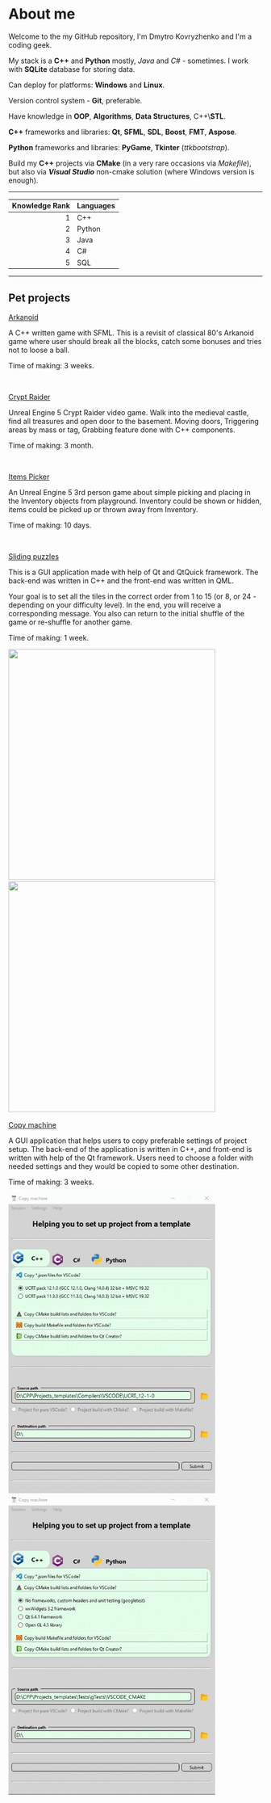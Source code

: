 # About me

Welcome to the my GitHub repository, I'm Dmytro Kovryzhenko and I'm a coding geek.

My stack is a **C++** and **Python** mostly, _Java_ and _C#_ - sometimes.
I work with **SQLite** database for storing data.

Can deploy for platforms: **Windows** and **Linux**.

Version control system - **Git**, preferable.

Have knowledge in **OOP**, **Algorithms**, **Data Structures**, C++\\**STL**.

**C++** frameworks and libraries: **Qt**, **SFML**, **SDL**, **Boost**, **FMT**, **Aspose**.

**Python** frameworks and libraries: **PyGame**, **Tkinter** (_ttkbootstrap_).

Build my **C++** projects via **CMake** (in a very rare occasions via _Makefile_),
but also via _**Visual Studio**_ non-cmake solution (where Windows version is enough).

______________________________
| Knowledge Rank | Languages |
| -------------: | --------- |
|              1 | C++       |
|              2 | Python    |
|              3 | Java      |
|              4 | C#        |
|              5 | SQL       |
______________________________

## Pet projects

[Arkanoid](https://github.com/Dimmak23/arkanoid)

A C++ written game with SFML. This is a revisit of classical 80's Arkanoid game where user should break all the blocks, catch some bonuses and tries not to loose a ball. 

Time of making: 3 weeks.

<img src="https://github.com/Dimmak23/arkanoid/blob/main/documentation/markdowns/images/arkanoid_gameplay.gif" alt="" data-canonical-src="" width="" height="" />

[Crypt Raider](https://github.com/Dimmak23/UE5_CryptRaider)

Unreal Engine 5 Crypt Raider video game. Walk into the medieval castle, find all treasures and open door to the basement. Moving doors, Triggering areas by mass or tag, Grabbing feature done with C++ components.

Time of making: 3 month.

<img src="https://github.com/Dimmak23/UE5_CryptRaider/blob/main/Utils/gamePlayShowCase_03.gif" alt="" data-canonical-src="" width="" height="" />

[Items Picker](https://github.com/Dimmak23/ItemsPicker)

An Unreal Engine 5 3rd person game about simple picking and placing in the Inventory objects from playground.
Inventory could be shown or hidden, items could be picked up or thrown away from Inventory.

Time of making: 10 days.

<img src="https://github.com/Dimmak23/ItemsPicker/blob/main/MarkdownPics/GamePlay_showcase.gif" alt="" data-canonical-src="" width="" height="" />

[Sliding puzzles](https://github.com/Dimmak23/Fifteen_Puzzle)

This is a GUI application made with help of Qt and QtQuick framework. The back-end was written in C++ and the front-end was written in QML.

Your goal is to set all the tiles in the correct order from 1 to 15 (or 8, or 24 - depending on your difficulty level).
In the end, you will receive a corresponding message. You also can return to the initial shuffle of the game or re-shuffle for 
another game.

Time of making: 1 week.

<img src="https://user-images.githubusercontent.com/36036315/221845153-58e35a38-ee07-4fd1-8afd-06a5868bed5a.gif" alt="" data-canonical-src="" width="410" height="457" />   <img src="https://user-images.githubusercontent.com/36036315/221845235-f23bdacc-cb5c-45bd-9f20-0accaf82e8cc.gif" alt="" data-canonical-src="" width="410" height="457" />

[Copy machine](https://github.com/Dimmak23/Settings_copier)

A GUI application that helps users to copy preferable settings of project setup. The back-end of the application is written in C++, and front-end is written with help of the Qt framework. Users need to choose a folder with needed settings and they would be copied to some other destination.

Time of making: 3 weeks.

<img src="https://github.com/Dimmak23/Settings_copier/blob/main/Utils/copy_machine_pressets.gif" alt="" data-canonical-src="" width="410" height="594" />   <img src="https://github.com/Dimmak23/Settings_copier/blob/main/Utils/copy_machine_copying.gif" alt="" data-canonical-src="" width="410" height="594" />
